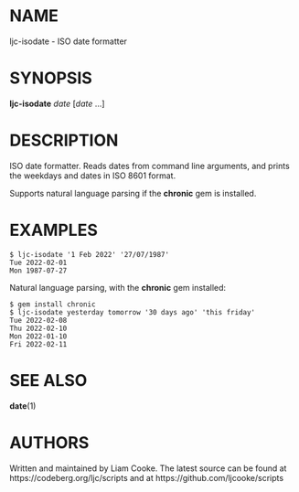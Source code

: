 <h1>NAME</h1>
<p>ljc-isodate - ISO date formatter</p>
<h1>SYNOPSIS</h1>
<p><strong>ljc-isodate</strong> <em>date</em> [<em>date</em> ...]</p>
<h1>DESCRIPTION</h1>
<p>ISO date formatter. Reads dates from command line arguments, and
prints the weekdays and dates in ISO 8601 format.</p>
<p>Supports natural language parsing if the <strong>chronic</strong> gem
is installed.</p>
<h1>EXAMPLES</h1>
<pre><code>$ ljc-isodate &#39;1 Feb 2022&#39; &#39;27/07/1987&#39;
Tue 2022-02-01
Mon 1987-07-27</code></pre>
<p>Natural language parsing, with the <strong>chronic</strong> gem
installed:</p>
<pre><code>$ gem install chronic
$ ljc-isodate yesterday tomorrow &#39;30 days ago&#39; &#39;this friday&#39;
Tue 2022-02-08
Thu 2022-02-10
Mon 2022-01-10
Fri 2022-02-11</code></pre>
<h1>SEE ALSO</h1>
<p><strong>date</strong>(1)</p>
<h1>AUTHORS</h1>
<p>Written and maintained by Liam Cooke. The latest source can be found
at https://codeberg.org/ljc/scripts and at
https://github.com/ljcooke/scripts</p>
